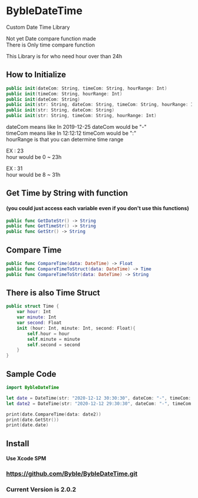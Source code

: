 # BybleDateTime

Custom Date Time Library

Not yet Date compare function made   
There is Only time compare function   

This Library is for who need hour over than 24h

## How to Initialize 
```swift
public init(dateCom: String, timeCom: String, hourRange: Int)
public init(timeCom: String, hourRange: Int)
public init(dateCom: String)
public init(str: String, dateCom: String, timeCom: String, hourRange: Int)
public init(str: String, dateCom: String)
public init(str: String, timeCom: String, hourRange: Int)
```

dateCom means like In 2019-12-25 dateCom would be "-"   
timeCom means like In 12:12:12 timeCom would be ":"   
hourRange is that you can determine time range   

EX : 23   
hour would be 0 ~ 23h   

EX : 31   
hour would be 8 ~ 31h

## Get Time by String with function   
#### (you could just access each variable even if you don't use this functions)

```swift
public func GetDateStr() -> String
public func GetTimeStr() -> String
public func GetStr() -> String
```

## Compare Time

```swift
public func CompareTime(data: DateTime) -> Float
public func CompareTimeToStruct(data: DateTime) -> Time
public func CompareTimeToStr(data: DateTime) -> String
```

## There is also Time Struct

```swift
public struct Time {
    var hour: Int
    var minute: Int
    var second: Float
    init (hour: Int, minute: Int, second: Float){
        self.hour = hour
        self.minute = minute
        self.second = second
    }
}
```

## Sample Code

```swift
import BybleDateTime

let date = DateTime(str: "2020-12-12 30:30:30", dateCom: "-", timeCom: ":", hourRange: 31)
let date2 = DateTime(str: "2020-12-12 29:30:30", dateCom: "-", timeCom: ":", hourRange: 31)

print(date.CompareTime(data: date2))
print(date.GetStr())
print(date.date)
```

## Install

#### Use Xcode SPM
### https://github.com/Byble/BybleDateTime.git
### Current Version is 2.0.2
